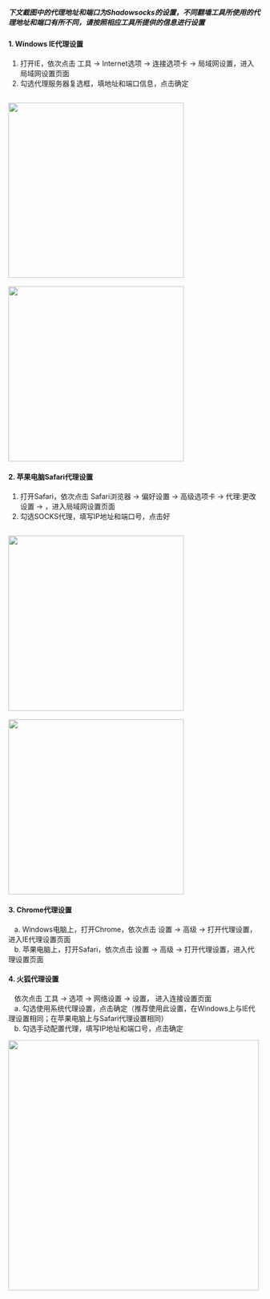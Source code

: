 ##### 下文截图中的代理地址和端口为Shadowsocks的设置，不同翻墙工具所使用的代理地址和端口有所不同，请按照相应工具所提供的信息进行设置

#### 1. Windows IE代理设置
1. 打开IE，依次点击 工具 -> Internet选项 -> 连接选项卡 -> 局域网设置，进入局域网设置页面
2. 勾选代理服务器复选框，填地址和端口信息，点击确定 <br/>

[<img src="../blob/master/resources/browser/ie_01.PNG?raw=true" width="350px"/>](../blob/master/resources/browser/ie_01.PNG?raw=true)
--
[<img src="../blob/master/resources/browser/ie_02.PNG?raw=true" width="350px"/>](../blob/master/resources/browser/ie_02.PNG?raw=true)


#### 2. 苹果电脑Safari代理设置
1. 打开Safari，依次点击 Safari浏览器 -> 偏好设置 -> 高级选项卡 -> 代理:更改设置 -> ，进入局域网设置页面
2. 勾选SOCKS代理，填写IP地址和端口号，点击好 <br/>

[<img src="../blob/master/resources/browser/safari_01.PNG?raw=true" width="350px"/>](../blob/master/resources/browser/safari_01.PNG?raw=true)
--
[<img src="../blob/master/resources/browser/safari_02.PNG?raw=true" width="350px"/>](../blob/master/resources/browser/safari_02.PNG?raw=true)


#### 3. Chrome代理设置
&nbsp;&nbsp; a. Windows电脑上，打开Chrome，依次点击 设置 -> 高级 -> 打开代理设置，进入IE代理设置页面 <br/>
&nbsp;&nbsp; b. 苹果电脑上，打开Safari，依次点击 设置 -> 高级 -> 打开代理设置，进入代理设置页面


#### 4. 火狐代理设置
&nbsp;&nbsp; 依次点击 工具 -> 选项 -> 网络设置 -> 设置， 进入连接设置页面 <br/>
&nbsp;&nbsp; a. 勾选使用系统代理设置，点击确定（推荐使用此设置，在Windows上与IE代理设置相同；在苹果电脑上与Safari代理设置相同）<br/>
&nbsp;&nbsp; b. 勾选手动配置代理，填写IP地址和端口号，点击确定 <br/>

[<img src="../blob/master/resources/browser/ff_01.PNG?raw=true" width="500px"/>](../blob/master/resources/browser/ff_01.PNG?raw=true)

